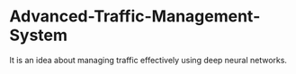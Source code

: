 # Advanced-Traffic-Management-System
It is an idea about managing traffic effectively using deep neural networks.
